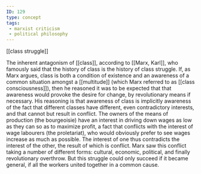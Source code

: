 ```yaml
---
ID: 129
type: concept
tags: 
 - marxist criticism
 - political philosophy
---
```


[[class struggle]]

 The inherent
antagonism of [[class]],
according to [[Marx, Karl]],
who famously said that the history of class is the history of class
struggle. If, as Marx argues, class is both a condition of existence and
an awareness of a common situation amongst a
[[multitude]] (which Marx
referred to as [[class consciousness]]), then he
reasoned it was to be expected that that awareness would provoke the
desire for change, by revolutionary means if necessary. His reasoning is
that awareness of class is implicitly awareness of the fact that
different classes have different, even contradictory interests, and that
cannot but result in conflict. The owners of the means of production
(the bourgeoisie) have an interest in driving down wages as low as they
can so as to maximize profit, a fact that conflicts with the interest of
wage labourers (the proletariat), who would obviously prefer to see
wages increase as much as possible. The interest of one thus contradicts
the interest of the other, the result of which is conflict. Marx saw
this conflict taking a number of different forms: cultural, economic,
political, and finally revolutionary overthrow. But this struggle could
only succeed if it became general, if all the workers united together in
a common cause.
